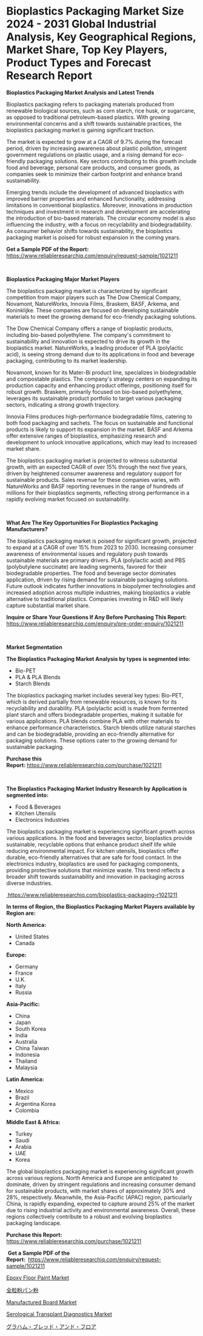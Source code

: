 <p><h1>Bioplastics Packaging Market Size 2024 - 2031 Global Industrial Analysis, Key Geographical Regions, Market Share, Top Key Players, Product Types and Forecast Research Report</h1></p><p><strong>Bioplastics Packaging Market Analysis and Latest Trends</strong></p>
<p><p>Bioplastics packaging refers to packaging materials produced from renewable biological sources, such as corn starch, rice husk, or sugarcane, as opposed to traditional petroleum-based plastics. With growing environmental concerns and a shift towards sustainable practices, the bioplastics packaging market is gaining significant traction. </p><p>The market is expected to grow at a CAGR of 9.7% during the forecast period, driven by increasing awareness about plastic pollution, stringent government regulations on plastic usage, and a rising demand for eco-friendly packaging solutions. Key sectors contributing to this growth include food and beverage, personal care products, and consumer goods, as companies seek to minimize their carbon footprint and enhance brand sustainability. </p><p>Emerging trends include the development of advanced bioplastics with improved barrier properties and enhanced functionality, addressing limitations in conventional bioplastics. Moreover, innovations in production techniques and investment in research and development are accelerating the introduction of bio-based materials. The circular economy model is also influencing the industry, with a focus on recyclability and biodegradability. As consumer behavior shifts towards sustainability, the bioplastics packaging market is poised for robust expansion in the coming years.</p></p>
<p><strong>Get a Sample PDF of the Report:&nbsp;</strong> <a href="https://www.reliableresearchiq.com/enquiry/request-sample/1021211">https://www.reliableresearchiq.com/enquiry/request-sample/1021211</a></p>
<p>&nbsp;</p>
<p><strong>Bioplastics Packaging Major Market Players</strong></p>
<p><p>The bioplastics packaging market is characterized by significant competition from major players such as The Dow Chemical Company, Novamont, NatureWorks, Innovia Films, Braskem, BASF, Arkema, and Koninklijke. These companies are focused on developing sustainable materials to meet the growing demand for eco-friendly packaging solutions.</p><p>The Dow Chemical Company offers a range of bioplastic products, including bio-based polyethylene. The company's commitment to sustainability and innovation is expected to drive its growth in the bioplastics market. NatureWorks, a leading producer of PLA (polylactic acid), is seeing strong demand due to its applications in food and beverage packaging, contributing to its market leadership.</p><p>Novamont, known for its Mater-Bi product line, specializes in biodegradable and compostable plastics. The company's strategy centers on expanding its production capacity and enhancing product offerings, positioning itself for robust growth. Braskem, primarily focused on bio-based polyethylene, leverages its sustainable product portfolio to target various packaging sectors, indicating a strong growth trajectory.</p><p>Innovia Films produces high-performance biodegradable films, catering to both food packaging and sachets. The focus on sustainable and functional products is likely to support its expansion in the market. BASF and Arkema offer extensive ranges of bioplastics, emphasizing research and development to unlock innovative applications, which may lead to increased market share.</p><p>The bioplastics packaging market is projected to witness substantial growth, with an expected CAGR of over 15% through the next five years, driven by heightened consumer awareness and regulatory support for sustainable products. Sales revenue for these companies varies, with NatureWorks and BASF reporting revenues in the range of hundreds of millions for their bioplastics segments, reflecting strong performance in a rapidly evolving market focused on sustainability.</p></p>
<p>&nbsp;</p>
<p><strong>What Are The Key Opportunities For Bioplastics Packaging Manufacturers?</strong></p>
<p><p>The bioplastics packaging market is poised for significant growth, projected to expand at a CAGR of over 15% from 2023 to 2030. Increasing consumer awareness of environmental issues and regulatory push towards sustainable materials are primary drivers. PLA (polylactic acid) and PBS (polybutylene succinate) are leading segments, favored for their biodegradable properties. The food and beverage sector dominates application, driven by rising demand for sustainable packaging solutions. Future outlook indicates further innovations in biopolymer technologies and increased adoption across multiple industries, making bioplastics a viable alternative to traditional plastics. Companies investing in R&D will likely capture substantial market share.</p></p>
<p><strong>Inquire or Share Your Questions If Any Before Purchasing This Report:</strong> <a href="https://www.reliableresearchiq.com/enquiry/pre-order-enquiry/1021211">https://www.reliableresearchiq.com/enquiry/pre-order-enquiry/1021211</a></p>
<p>&nbsp;</p>
<p><strong>Market Segmentation</strong></p>
<p><strong>The Bioplastics Packaging Market Analysis by types is segmented into:</strong></p>
<p><ul><li>Bio-PET</li><li>PLA & PLA Blends</li><li>Starch Blends</li></ul></p>
<p><p>The bioplastics packaging market includes several key types: Bio-PET, which is derived partially from renewable resources, is known for its recyclability and durability. PLA (polylactic acid) is made from fermented plant starch and offers biodegradable properties, making it suitable for various applications. PLA blends combine PLA with other materials to enhance performance characteristics. Starch blends utilize natural starches and can be biodegradable, providing an eco-friendly alternative for packaging solutions. These options cater to the growing demand for sustainable packaging.</p></p>
<p><strong>Purchase this Report:&nbsp;</strong><a href="https://www.reliableresearchiq.com/purchase/1021211">https://www.reliableresearchiq.com/purchase/1021211</a></p>
<p>&nbsp;</p>
<p><strong>The Bioplastics Packaging Market Industry Research by Application is segmented into:</strong></p>
<p><ul><li>Food & Beverages</li><li>Kitchen Utensils</li><li>Electronics Industries</li></ul></p>
<p><p>The bioplastics packaging market is experiencing significant growth across various applications. In the food and beverages sector, bioplastics provide sustainable, recyclable options that enhance product shelf life while reducing environmental impact. For kitchen utensils, bioplastics offer durable, eco-friendly alternatives that are safe for food contact. In the electronics industry, bioplastics are used for packaging components, providing protective solutions that minimize waste. This trend reflects a broader shift towards sustainability and innovation in packaging across diverse industries.</p></p>
<p><a href="https://www.reliableresearchiq.com/bioplastics-packaging-r1021211">&nbsp;https://www.reliableresearchiq.com/bioplastics-packaging-r1021211</a></p>
<p><strong>In terms of Region, the Bioplastics Packaging Market Players available by Region are:</strong></p>
<p>
    <p> <strong> North America: </strong>
        <ul>
            <li>United States</li>
            <li>Canada</li>
        </ul>
        </p> 
    <p> <strong> Europe: </strong>
        <ul>
            <li>Germany</li>
            <li>France</li>
            <li>U.K.</li>
            <li>Italy</li>
            <li>Russia</li>
        </ul>
        </p> 
    <p> <strong> Asia-Pacific: </strong>
        <ul>
            <li>China</li>
            <li>Japan</li>
            <li>South Korea</li>
            <li>India</li>
            <li>Australia</li>
            <li>China Taiwan</li>
            <li>Indonesia</li>
            <li>Thailand</li>
            <li>Malaysia</li>
        </ul>
        </p> 
    <p> <strong> Latin America: </strong>
        <ul>
            <li>Mexico</li>
            <li>Brazil</li>
            <li>Argentina Korea</li>
            <li>Colombia</li>
        </ul>
        </p> 
    <p> <strong> Middle East & Africa: </strong>
        <ul>
            <li>Turkey</li>
            <li>Saudi</li>
            <li>Arabia</li>
            <li>UAE</li>
            <li>Korea</li>
        </ul>
    </p>
    </p>
<p><p>The global bioplastics packaging market is experiencing significant growth across various regions. North America and Europe are anticipated to dominate, driven by stringent regulations and increasing consumer demand for sustainable products, with market shares of approximately 30% and 28%, respectively. Meanwhile, the Asia-Pacific (APAC) region, particularly China, is rapidly expanding, expected to capture around 25% of the market due to rising industrial activity and environmental awareness. Overall, these regions collectively contribute to a robust and evolving bioplastics packaging landscape.</p></p>
<p><strong>Purchase this Report: </strong><a href="https://www.reliableresearchiq.com/purchase/1021211">https://www.reliableresearchiq.com/purchase/1021211</a></p>
<p>&nbsp;<strong>Get a Sample PDF of the Report:&nbsp;&nbsp;</strong><a href="https://www.reliableresearchiq.com/enquiry/request-sample/1021211">https://www.reliableresearchiq.com/enquiry/request-sample/1021211</a></p>
<p><strong></strong></p>
<p><p><a href="https://issuu.com/reportprime-2/docs/epoxy-floor-paint-market-size-2030._0d9ed36aea5e6b">Epoxy Floor Paint Market</a></p><p><a href="https://medium.com/@lavonnedefsmc/whole-wheat-bread-flour-market-%E3%81%AE%E3%82%B0%E3%83%AD%E3%83%BC%E3%83%90%E3%83%AB%E5%B8%82%E5%A0%B4%E6%A6%82%E8%A6%81%E3%81%AF-%E4%B8%96%E7%95%8C%E3%81%8A%E3%82%88%E3%81%B3%E4%B8%BB%E8%A6%81%E5%B8%82%E5%A0%B4%E3%81%AB%E3%81%8A%E3%81%91%E3%82%8B%E6%A5%AD%E7%95%8C%E3%81%AB%E5%BD%B1%E9%9F%BF%E3%82%92%E4%B8%8E%E3%81%88%E3%82%8B%E4%B8%BB%E8%A6%81%E3%81%AA%E3%83%88%E3%83%AC%E3%83%B3%E3%83%89%E3%81%AB%E3%81%A4%E3%81%84%E3%81%A6-%E7%8B%AC%E8%87%AA%E3%81%AE%E8%A6%96%E7%82%B9%E3%82%92%E6%8F%90%E4%BE%9B%E3%81%97%E3%81%BE%E3%81%99-c37ab263a9e0">全粒粉パン粉</a></p><p><a href="https://www.linkedin.com/pulse/what-emerging-market-trends-manufactured-board-detailed-overview-oth8e?trackingId=gj4yGxFBQCGFb4CbxWlOaw%3D%3D">Manufactured Board Market</a></p><p><a href="https://medium.com/@jackharrison922/this-report-aims-to-provide-a-comprehensive-presentation-of-the-global-market-for-serological-854b78980b63">Serological Transplant Diagnostics Market</a></p><p><a href="https://medium.com/@lavonnedefsmc/graham-bread-and-floor-market-%E3%81%AE%E3%82%B0%E3%83%AD%E3%83%BC%E3%83%90%E3%83%AB%E5%B8%82%E5%A0%B4%E6%A6%82%E8%A6%81%E3%81%AF-%E4%B8%96%E7%95%8C%E3%81%8A%E3%82%88%E3%81%B3%E4%B8%BB%E8%A6%81%E5%B8%82%E5%A0%B4%E3%81%AB%E3%81%8A%E3%81%91%E3%82%8B%E6%A5%AD%E7%95%8C%E3%81%AB%E5%BD%B1%E9%9F%BF%E3%82%92%E4%B8%8E%E3%81%88%E3%82%8B%E4%B8%BB%E8%A6%81%E3%81%AA%E3%83%88%E3%83%AC%E3%83%B3%E3%83%89%E3%81%AB%E3%81%A4%E3%81%84%E3%81%A6-%E7%8B%AC%E8%87%AA%E3%81%AE%E8%A6%96%E7%82%B9%E3%82%92%E6%8F%90%E4%BE%9B%E3%81%97%E3%81%BE%E3%81%99-359d9416ad5f">グラハム・ブレッド・アンド・フロア</a></p></p>